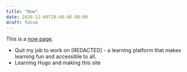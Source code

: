 ```yaml
---
title: "Now"
date: 2020-12-09T20:48:46-08:00
draft: false
---
```


This is a [now page](https://nownownow.com/about).

- Quit my job to work on [REDACTED] - a learning platform that makes learning fun and accessible to all.
- Learning Hugo and making this site
